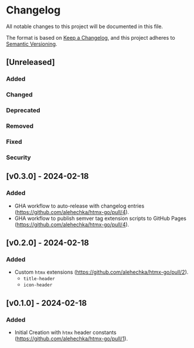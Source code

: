 # Changelog

All notable changes to this project will be documented in this file.

The format is based on [Keep a Changelog](https://keepachangelog.com/en/1.0.0/),
and this project adheres to [Semantic Versioning](https://semver.org/spec/v2.0.0.html).

## [Unreleased]

### Added

### Changed

### Deprecated

### Removed

### Fixed

### Security

## [v0.3.0] - 2024-02-18

### Added

- GHA workflow to auto-release with changelog entries (https://github.com/alehechka/htmx-go/pull/4).
- GHA workflow to publish semver tag extension scripts to GitHub Pages (https://github.com/alehechka/htmx-go/pull/4).

## [v0.2.0] - 2024-02-18

### Added

- Custom `htmx` extensions (https://github.com/alehechka/htmx-go/pull/2).
  - `title-header`
  - `icon-header`

## [v0.1.0] - 2024-02-18

### Added

- Initial Creation with `htmx` header constants (https://github.com/alehechka/htmx-go/pull/1).
